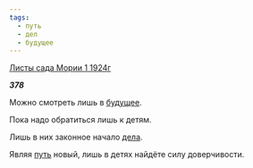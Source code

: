 ```yaml
---
tags:
  - путь
  - дел
  - будущее
---
```

[Листы сада Мории 1 1924г](https://127.0.0.1:4002/agni/1924)

___378___

Можно смотреть лишь в [будущее](../../../tags/#будущее).   

Пока надо обратиться лишь к детям.   

Лишь в них законное начало [дела](../../../tags/#дел).   

Являя [путь](../../../tags/#путь) новый, лишь в детях найдёте силу доверчивости.   

